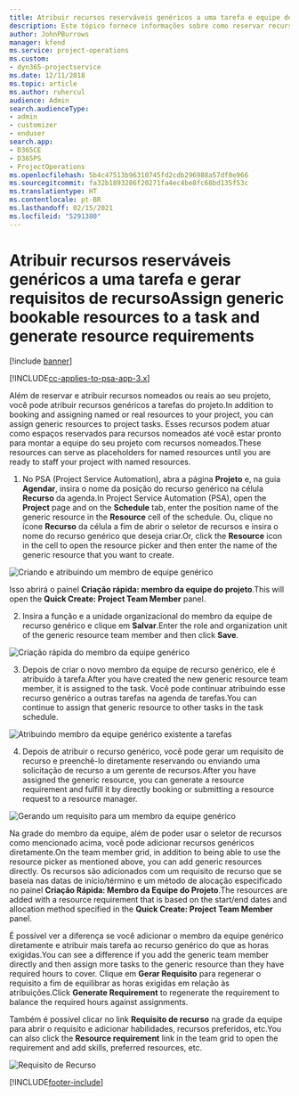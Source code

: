 ```yaml
---
title: Atribuir recursos reserváveis genéricos a uma tarefa e equipe de projeto
description: Este tópico fornece informações sobre como reservar recursos genéricos para tarefas e equipes de projeto.
author: JohnPBurrows
manager: kfend
ms.service: project-operations
ms.custom:
- dyn365-projectservice
ms.date: 12/11/2018
ms.topic: article
ms.author: ruhercul
audience: Admin
search.audienceType:
- admin
- customizer
- enduser
search.app:
- D365CE
- D365PS
- ProjectOperations
ms.openlocfilehash: 5b4c47513b96310745fd2cdb296988a57df0e966
ms.sourcegitcommit: fa32b1893286f20271fa4ec4be8fc68bd135f53c
ms.translationtype: HT
ms.contentlocale: pt-BR
ms.lasthandoff: 02/15/2021
ms.locfileid: "5291380"
---
```

# <a name="assign-generic-bookable-resources-to-a-task-and-generate-resource-requirements"></a><span data-ttu-id="ee253-103">Atribuir recursos reserváveis genéricos a uma tarefa e gerar requisitos de recurso</span><span class="sxs-lookup"><span data-stu-id="ee253-103">Assign generic bookable resources to a task and generate resource requirements</span></span> 

[!include [banner](../includes/psa-now-project-operations.md)]

[!INCLUDE[cc-applies-to-psa-app-3.x](../includes/cc-applies-to-psa-app-3x.md)]

<span data-ttu-id="ee253-104">Além de reservar e atribuir recursos nomeados ou reais ao seu projeto, você pode atribuir recursos genéricos a tarefas do projeto.</span><span class="sxs-lookup"><span data-stu-id="ee253-104">In addition to booking and assigning named or real resources to your project, you can assign generic resources to project tasks.</span></span> <span data-ttu-id="ee253-105">Esses recursos podem atuar como espaços reservados para recursos nomeados até você estar pronto para montar a equipe do seu projeto com recursos nomeados.</span><span class="sxs-lookup"><span data-stu-id="ee253-105">These resources can serve as placeholders for named resources until you are ready to staff your project with named resources.</span></span> 

1. <span data-ttu-id="ee253-106">No PSA (Project Service Automation), abra a página **Projeto** e, na guia **Agendar**, insira o nome da posição do recurso genérico na célula **Recurso** da agenda.</span><span class="sxs-lookup"><span data-stu-id="ee253-106">In Project Service Automation (PSA), open the **Project** page and on the **Schedule** tab, enter the position name of the generic resource in the **Resource** cell of the schedule.</span></span> <span data-ttu-id="ee253-107">Ou, clique no ícone **Recurso** da célula a fim de abrir o seletor de recursos e insira o nome do recurso genérico que deseja criar.</span><span class="sxs-lookup"><span data-stu-id="ee253-107">Or, click the **Resource** icon in the cell to open the resource picker and then enter the name of the generic resource that you want to create.</span></span>

![Criando e atribuindo um membro de equipe genérico](media/RM-how-to-9.png)

<span data-ttu-id="ee253-109">Isso abrirá o painel **Criação rápida: membro da equipe do projeto**.</span><span class="sxs-lookup"><span data-stu-id="ee253-109">This will open the **Quick Create: Project Team Member** panel.</span></span> 

2. <span data-ttu-id="ee253-110">Insira a função e a unidade organizacional do membro da equipe de recurso genérico e clique em **Salvar**.</span><span class="sxs-lookup"><span data-stu-id="ee253-110">Enter the role and organization unit of the generic resource team member and then click **Save**.</span></span>

![Criação rápida do membro da equipe genérico](media/RM-how-to-10.png)

3. <span data-ttu-id="ee253-112">Depois de criar o novo membro da equipe de recurso genérico, ele é atribuído à tarefa.</span><span class="sxs-lookup"><span data-stu-id="ee253-112">After you have created the new generic resource team member, it is assigned to the task.</span></span> <span data-ttu-id="ee253-113">Você pode continuar atribuindo esse recurso genérico a outras tarefas na agenda de tarefas.</span><span class="sxs-lookup"><span data-stu-id="ee253-113">You can continue to assign that generic resource to other tasks in the task schedule.</span></span>

![Atribuindo membro da equipe genérico existente a tarefas](media/RM-how-to-11.png)

4. <span data-ttu-id="ee253-115">Depois de atribuir o recurso genérico, você pode gerar um requisito de recurso e preenchê-lo diretamente reservando ou enviando uma solicitação de recurso a um gerente de recursos.</span><span class="sxs-lookup"><span data-stu-id="ee253-115">After you have assigned the generic resource, you can generate a resource requirement and fulfill it by directly booking or submitting a resource request to a resource manager.</span></span>

![Gerando um requisito para um membro da equipe genérico](media/RM-how-to-12.png)

<span data-ttu-id="ee253-117">Na grade do membro da equipe, além de poder usar o seletor de recursos como mencionado acima, você pode adicionar recursos genéricos diretamente.</span><span class="sxs-lookup"><span data-stu-id="ee253-117">On the team member grid, in addition to being able to use the resource picker as mentioned above, you can add generic resources directly.</span></span> <span data-ttu-id="ee253-118">Os recursos são adicionados com um requisito de recurso que se baseia nas datas de início/término e um método de alocação especificado no painel **Criação Rápida: Membro da Equipe do Projeto**.</span><span class="sxs-lookup"><span data-stu-id="ee253-118">The resources are added with a resource requirement that is based on the start/end dates and allocation method specified in the **Quick Create: Project Team Member** panel.</span></span>

<span data-ttu-id="ee253-119">É possível ver a diferença se você adicionar o membro da equipe genérico diretamente e atribuir mais tarefa ao recurso genérico do que as horas exigidas.</span><span class="sxs-lookup"><span data-stu-id="ee253-119">You can see a difference if you add the generic team member directly and then assign more tasks to the generic resource than they have required hours to cover.</span></span> <span data-ttu-id="ee253-120">Clique em **Gerar Requisito** para regenerar o requisito a fim de equilibrar as horas exigidas em relação às atribuições.</span><span class="sxs-lookup"><span data-stu-id="ee253-120">Click **Generate Requirement** to regenerate the requirement to balance the required hours against assignments.</span></span>

<span data-ttu-id="ee253-121">Também é possível clicar no link **Requisito de recurso** na grade da equipe para abrir o requisito e adicionar habilidades, recursos preferidos, etc.</span><span class="sxs-lookup"><span data-stu-id="ee253-121">You can also click the **Resource requirement** link in the team grid to open the requirement and add skills, preferred resources, etc.</span></span>

![Requisito de Recurso](media/RM-how-to-13.png)



[!INCLUDE[footer-include](../includes/footer-banner.md)]